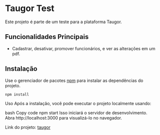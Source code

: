 # Taugor Test

Este projeto é parte de um teste para a plataforma Taugor.

## Funcionalidades Principais

- Cadastrar, desativar, promover funcionários, e ver as alterações em um pdf.

## Instalação

Use o gerenciador de pacotes [npm](https://www.npmjs.com/) para instalar as dependências do projeto.

```bash
npm install
```


Uso
Após a instalação, você pode executar o projeto localmente usando:

bash
Copy code
npm start
Isso iniciará o servidor de desenvolvimento. Abra http://localhost:3000 para visualizá-lo no navegador.


Link do projeto: [taugor](https://taugor-test-6tvx-ik564l897-thiagos-projects-8c7b5f1c.vercel.app)
